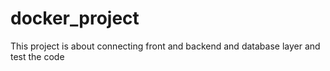 # docker_project
This project is about connecting front and backend and database layer and test the code
